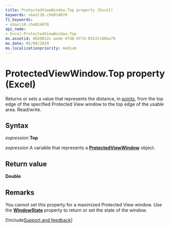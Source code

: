 ```yaml
---
title: ProtectedViewWindow.Top property (Excel)
keywords: vbaxl10.chm914078
f1_keywords:
- vbaxl10.chm914078
api_name:
- Excel.ProtectedViewWindow.Top
ms.assetid: 8bb9012c-aede-4fd8-6f7d-05537c80ba79
ms.date: 05/09/2019
ms.localizationpriority: medium
---
```



# ProtectedViewWindow.Top property (Excel)

Returns or sets a value that represents the distance, in [points](../language/glossary/vbe-glossary.md#point), from the top edge of the specified Protected View window to the top edge of the usable area. Read/write.


## Syntax

_expression_.**Top**

_expression_ A variable that represents a **[ProtectedViewWindow](Excel.ProtectedViewWindow.md)** object.


## Return value

**Double**


## Remarks

You cannot set this property for a maximized Protected View window. Use the **[WindowState](Excel.ProtectedViewWindow.WindowState.md)** property to return or set the state of the window.




[!include[Support and feedback](~/includes/feedback-boilerplate.md)]